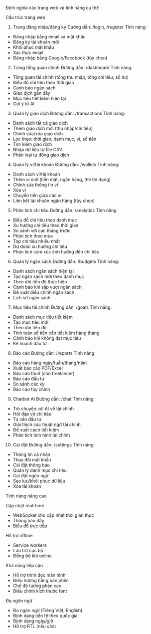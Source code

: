 Định nghĩa các trang web và tính năng cụ thể

Cấu trúc trang web

1. Trang đăng nhập/đăng ký
Đường dẫn: /login, /register
Tính năng:
- Đăng nhập bằng email và mật khẩu
- Đăng ký tài khoản mới
- Khôi phục mật khẩu
- Xác thực email
- Đăng nhập bằng Google/Facebook (tùy chọn)

2. Trang tổng quan chính
Đường dẫn: /dashboard
Tính năng:
- Tổng quan tài chính (tổng thu nhập, tổng chi tiêu, số dư)
- Biểu đồ chi tiêu theo thời gian
- Cảnh báo ngân sách
- Giao dịch gần đây
- Mục tiêu tiết kiệm hiện tại
- Gợi ý từ AI

3. Quản lý giao dịch
Đường dẫn: /transactions
Tính năng:
- Danh sách tất cả giao dịch
- Thêm giao dịch mới (thu nhập/chi tiêu)
- Chỉnh sửa/xóa giao dịch
- Lọc theo: thời gian, danh mục, ví, số tiền
- Tìm kiếm giao dịch
- Nhập dữ liệu từ file CSV
- Phân loại tự động giao dịch

4. Quản lý ví/tài khoản
Đường dẫn: /wallets
Tính năng:
- Danh sách ví/tài khoản
- Thêm ví mới (tiền mặt, ngân hàng, thẻ tín dụng)
- Chỉnh sửa thông tin ví
- Xóa ví
- Chuyển tiền giữa các ví
- Liên kết tài khoản ngân hàng (tùy chọn)

5. Phân tích chi tiêu
Đường dẫn: /analytics
Tính năng:
- Biểu đồ chi tiêu theo danh mục
- Xu hướng chi tiêu theo thời gian
- So sánh với các tháng trước
- Phân tích theo mùa
- Top chi tiêu nhiều nhất
- Dự đoán xu hướng chi tiêu
- Phân tích cảm xúc ảnh hưởng đến chi tiêu

6. Quản lý ngân sách
Đường dẫn: /budgets
Tính năng:
- Danh sách ngân sách hiện tại
- Tạo ngân sách mới theo danh mục
- Theo dõi tiến độ thực hiện
- Cảnh báo khi sắp vượt ngân sách
- Đề xuất điều chỉnh ngân sách
- Lịch sử ngân sách

7. Mục tiêu tài chính
Đường dẫn: /goals
Tính năng:
- Danh sách mục tiêu tiết kiệm
- Tạo mục tiêu mới
- Theo dõi tiến độ
- Tính toán số tiền cần tiết kiệm hàng tháng
- Cảnh báo khi không đạt mục tiêu
- Kế hoạch đầu tư

8. Báo cáo
Đường dẫn: /reports
Tính năng:
- Báo cáo hàng ngày/tuần/tháng/năm
- Xuất báo cáo PDF/Excel
- Báo cáo thuế (cho freelancer)
- Báo cáo đầu tư
- So sánh các kỳ
- Báo cáo tùy chỉnh

9. Chatbot AI
Đường dẫn: /chat
Tính năng:
- Trò chuyện với AI về tài chính
- Hỏi đáp về chi tiêu
- Tư vấn đầu tư
- Giải thích các thuật ngữ tài chính
- Đề xuất cách tiết kiệm
- Phân tích tình hình tài chính

10. Cài đặt
Đường dẫn: /settings
Tính năng:
- Thông tin cá nhân
- Thay đổi mật khẩu
- Cài đặt thông báo
- Quản lý danh mục chi tiêu
- Cài đặt ngôn ngữ
- Sao lưu/khôi phục dữ liệu
- Xóa tài khoản

Tính năng nâng cao

Cập nhật real-time
- WebSocket cho cập nhật thời gian thực
- Thông báo đẩy
- Biểu đồ trực tiếp

Hỗ trợ offline
- Service workers
- Lưu trữ cục bộ
- Đồng bộ khi online

Khả năng tiếp cận
- Hỗ trợ trình đọc màn hình
- Điều hướng bằng bàn phím
- Chế độ tương phản cao
- Điều chỉnh kích thước font

Đa ngôn ngữ
- Đa ngôn ngữ (Tiếng Việt, English)
- Định dạng tiền tệ theo quốc gia
- Định dạng ngày/giờ
- Hỗ trợ RTL (nếu cần)